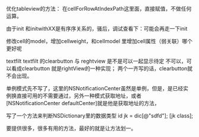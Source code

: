


优化tableview的方法：
在cellForRowAtIndexPath这里面，直接赋值，不做任何运算。

由于init 和initwithXX是有序序关系的，骚后，调试查看下：可能会再走一下init


修改cell的model，增加cellweight，和cellmodel 里增加cell属性（弱关联）哪个更好呢



textfilt
textfilt 的clearbutton 与 reghtview 是不是可以一起显示待定
不可以，可以看成clearbutton 就是rightView的一种实现；
两个一齐写的话，clearbutton就不会出现。



单例模式先不写了，这里的NSNotificationCenter虽然是单例，但是，是已经实例换直接可用的不需要通过，另外一种模式获取地址，或者[NSNotificationCenter defaultCenter]就是他是获取地址的方法，



写了一个方法来判断NSDictionary里的数据类型
id jk = dic[@"sdfd"];
[jk class];



要提供很多，很多有用的方法，最好的就是让方法划一。



